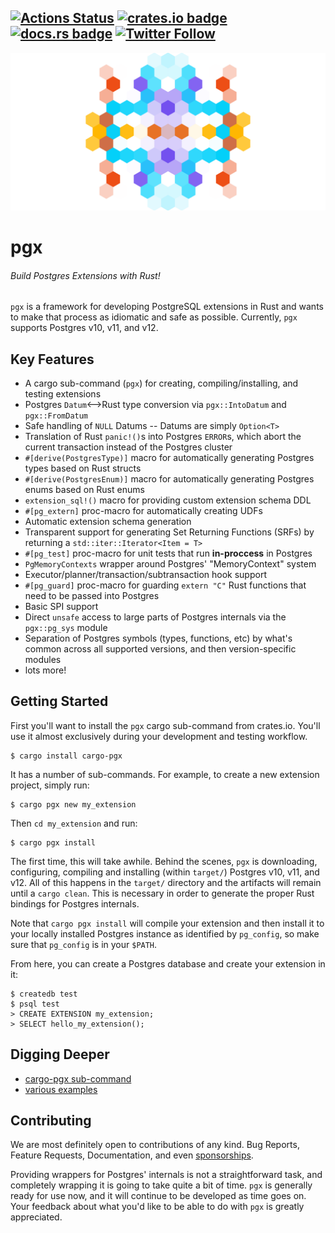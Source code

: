[![Actions Status](https://github.com/zombodb/pgx/workflows/cargo%20test%20--all/badge.svg)](https://github.com/zombodb/pgx/actions)
[![crates.io badge](https://img.shields.io/crates/v/pgx.svg)](https://crates.io/crates/pgx)
[![docs.rs badge](https://docs.rs/pgx/badge.svg)](https://docs.rs/pgx)
[![Twitter Follow](https://img.shields.io/twitter/follow/zombodb.svg?style=social)](https://twitter.com/zombodb)
---

[![Logo](logo.png)](https://twitter.com/zombodb)

# pgx

###### Build Postgres Extensions with Rust!

`pgx` is a framework for developing PostgreSQL extensions in Rust and wants to make that process as idiomatic and safe
as possible.  Currently, `pgx` supports Postgres v10, v11, and v12.

## Key Features

 - A cargo sub-command (`pgx`) for creating, compiling/installing, and testing extensions
 - Postgres `Datum`<-->Rust type conversion via `pgx::IntoDatum` and `pgx::FromDatum`
 - Safe handling of `NULL` Datums -- Datums are simply `Option<T>`
 - Translation of Rust `panic!()`s into Postgres `ERROR`s, which abort the current transaction instead of the Postgres cluster
 - `#[derive(PostgresType)]` macro for automatically generating Postgres types based on Rust structs
 - `#[derive(PostgresEnum)]` macro for automatically generating Postgres enums based on Rust enums
 - `extension_sql!()` macro for providing custom extension schema DDL
 - `#[pg_extern]` proc-macro for automatically creating UDFs
 - Automatic extension schema generation
 - Transparent support for generating Set Returning Functions (SRFs) by returning a `std::iter::Iterator<Item = T>`
 - `#[pg_test]` proc-macro for unit tests that run **in-proccess** in Postgres
 - `PgMemoryContexts` wrapper around Postgres' "MemoryContext" system
 - Executor/planner/transaction/subtransaction hook support
 - `#[pg_guard]` proc-macro for guarding `extern "C"` Rust functions that need to be passed into Postgres
 - Basic SPI support
 - Direct `unsafe` access to large parts of Postgres internals via the `pgx::pg_sys` module
 - Separation of Postgres symbols (types, functions, etc) by what's common across all supported versions, and then
 version-specific modules
 - lots more!

## Getting Started

First you'll want to install the `pgx` cargo sub-command from crates.io.  You'll use it almost exclusively during
your development and testing workflow.

```shell script
$ cargo install cargo-pgx
```

It has a number of sub-commands.  For example, to create a new extension project, simply run:

```shell script
$ cargo pgx new my_extension
``` 

Then `cd my_extension` and run:

```shell script
$ cargo pgx install
```

The first time, this will take awhile.  Behind the scenes, `pgx` is downloading, configuring, compiling and installing
(within `target/`) Postgres v10, v11, and v12.  All of this happens in the `target/` directory and the artifacts
will remain until a `cargo clean`.  This is necessary in order to generate the proper Rust bindings for Postgres internals.

Note that `cargo pgx install` will compile your extension and then install it to your locally installed Postgres instance
as identified by `pg_config`, so make sure that `pg_config` is in your `$PATH`.

From here, you can create a Postgres database and create your extension in it:

```shell script
$ createdb test
$ psql test
> CREATE EXTENSION my_extension;
> SELECT hello_my_extension();
```

## Digging Deeper

 - [cargo-pgx sub-command](cargo-pgx/)
 - [various examples](pgx-examples/)


## Contributing

We are most definitely open to contributions of any kind.  Bug Reports, Feature Requests, Documentation,
and even [sponsorships](https://github.com/sponsors/eeeebbbbrrrr).

Providing wrappers for Postgres' internals is not a straightforward task, and completely wrapping it is going
to take quite a bit of time.  `pgx` is generally ready for use now, and it will continue to be developed as
time goes on.  Your feedback about what you'd like to be able to do with `pgx` is greatly appreciated.